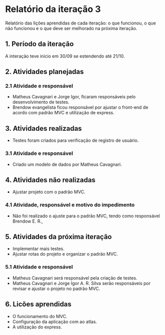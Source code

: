 # Relatório da iteração 3
Relatório das lições aprendidas de cada iteração: o que funcionou, o que não funcionou e o que deve ser melhorado na próxima iteração.
## 1. Período da iteração
A interação teve início em 30/09 se estendendo até 21/10.
## 2. Atividades planejadas
### 2.1 Atividade e responsável
*	Matheus Cavagnari e Jorge Igor, ficaram responsáveis pelo desenvolvimento de testes.
*	Brendow evangelista ficou responsável por ajustar o front-end de acordo com padrão MVC e utilização de express.
## 3. Atividades realizadas
*	Testes foram criados para verificação de registro de usuário.
### 3.1 Atividade e responsável
*	Criado um modelo de dados por Matheus Cavagnari.
## 4. Atividades não realizadas
*	Ajustar projeto com o padrão MVC.
### 4.1 Atividade, responsável e motivo do impedimento
*	Não foi realizado o ajuste para o padrão MVC, tendo como responsável Brendow E. R., 
## 5. Atividades da próxima iteração
*	Implementar mais testes.
*	Ajustar rotas do projeto e organizar o padrão MVC.
### 5.1 Atividade e responsável
*	Matheus Cavagnari será responsável pela criação de testes.
*	Matheus Cavagnari e Jorge Igor A. R. Silva serão responsáveis por revisar e ajustar o projeto no padrão MVC.
## 6. Licões aprendidas
*	O funcionamento do MVC.
*	Configuração da aplicação com ao atlas.
*	A utilização do express.

